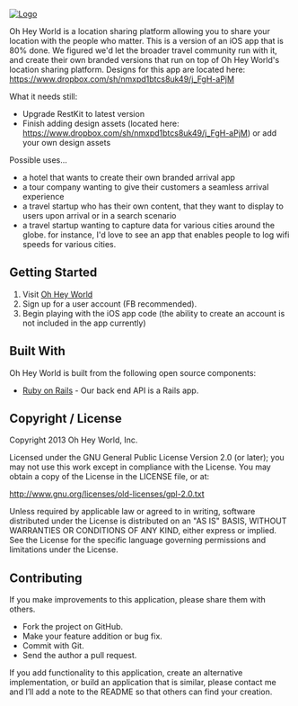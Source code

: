 <a href="http://www.ohheyworld.com/">![Logo](http://blog.ohheyworld.com/wp-content/uploads/2013/04/logo_transparent_no_shad.png)</a>

Oh Hey World is a location sharing platform allowing you to share your location with the people who matter. This is a version of an iOS app that is 80% done. We figured we'd let the broader travel community run with it, and create their own branded versions that run on top of Oh Hey World's location sharing platform.
Designs for this app are located here: https://www.dropbox.com/sh/nmxpd1btcs8uk49/j_FgH-aPjM

What it needs still:
- Upgrade RestKit to latest version
- Finish adding design assets (located here: https://www.dropbox.com/sh/nmxpd1btcs8uk49/j_FgH-aPjM) or add your own design assets

Possible uses...
- a hotel that wants to create their own branded arrival app
- a tour company wanting to give their customers a seamless arrival experience
- a travel startup who has their own content, that they want to display to users upon arrival or in a search scenario
- a travel startup wanting to capture data for various cities around the globe. for instance, I'd love to see an app that enables people to log wifi speeds for various cities.

## Getting Started

1. Visit <a href="http://www.ohheyworld.com">Oh Hey World</a>
2. Sign up for a user account (FB recommended).
3. Begin playing with the iOS app code (the ability to create an account is not included in the app currently)

## Built With

Oh Hey World is built from the following open source components:

- [Ruby on Rails](https://github.com/rails/rails) - Our back end API is a Rails app.

## Copyright / License

Copyright 2013 Oh Hey World, Inc.

Licensed under the GNU General Public License Version 2.0 (or later);
you may not use this work except in compliance with the License.
You may obtain a copy of the License in the LICENSE file, or at:

   http://www.gnu.org/licenses/old-licenses/gpl-2.0.txt

Unless required by applicable law or agreed to in writing, software
distributed under the License is distributed on an "AS IS" BASIS,
WITHOUT WARRANTIES OR CONDITIONS OF ANY KIND, either express or implied.
See the License for the specific language governing permissions and
limitations under the License.

## Contributing

If you make improvements to this application, please share them with others.

- Fork the project on GitHub.
- Make your feature addition or bug fix.
- Commit with Git.
- Send the author a pull request.

If you add functionality to this application, create an alternative implementation, or build an application that is similar, please contact me and I’ll add a note to the README so that others can find your creation.


